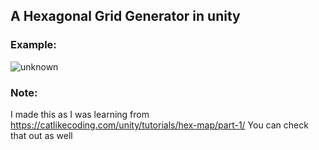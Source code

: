 ## A Hexagonal Grid Generator in unity
### Example:
![unknown](https://user-images.githubusercontent.com/74904820/115968627-6a0dec80-a556-11eb-94cc-59fb9a163210.png)

### Note:
I made this as I was learning from https://catlikecoding.com/unity/tutorials/hex-map/part-1/
You can check that out as well
